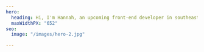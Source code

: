 ```yaml
---
hero:
  heading: Hi, I'm Hannah, an upcoming front-end developer in southeastern Michigan.
  maxWidthPX: "652"
seo:
  image: "/images/hero-2.jpg"

---
```

